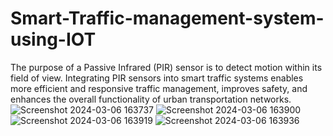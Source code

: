 # Smart-Traffic-management-system-using-IOT
The purpose of a Passive Infrared (PIR) sensor is to detect motion within its field of view. Integrating PIR sensors into smart traffic systems enables more efficient and responsive traffic management, improves safety, and enhances the overall functionality of urban transportation networks.
![Screenshot 2024-03-06 163737](https://github.com/Talakayalavamsikrishna/Smart-Traffic-management-system-using-IOT/assets/139057266/c200202d-84fa-4044-a387-8f45a058ca32)
![Screenshot 2024-03-06 163900](https://github.com/Talakayalavamsikrishna/Smart-Traffic-management-system-using-IOT/assets/139057266/eb38dbfc-7083-44a5-9c4a-59bb3c0e54d7)
![Screenshot 2024-03-06 163919](https://github.com/Talakayalavamsikrishna/Smart-Traffic-management-system-using-IOT/assets/139057266/dc061934-69dc-4569-8cf8-ab8b4d87fd8a)
![Screenshot 2024-03-06 163936](https://github.com/Talakayalavamsikrishna/Smart-Traffic-management-system-using-IOT/assets/139057266/7fa43dff-77d7-4ef9-9bb0-c52b4d1ef8d7)
